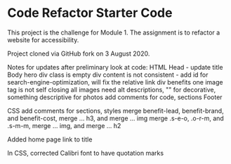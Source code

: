 # Code Refactor Starter Code

This project is the challenge for Module 1.  The assignment is to refactor a website for accessibility.  

Project cloned via GitHub fork on 3 August 2020.

Notes for updates after preliminary look at code:
HTML
Head - update title
Body
    hero div class is empty
    div content is not consistent - add id for search-engine-optimization, will fix the relative link
    div benefits
        one image tag is not self closing
    all images need alt descriptions, "" for decorative, something descriptive for photos
    add comments for code, sections
Footer

CSS
add comments for sections, styles
merge benefit-lead, benefit-brand, and benefit-cost, merge ... h3, and merge ... img
merge .s-e-o, .o-r-m, and .s-m-m, merge ... img, and merge ... h2

Added home page link to title 

In CSS, corrected Calibri font to have quotation marks